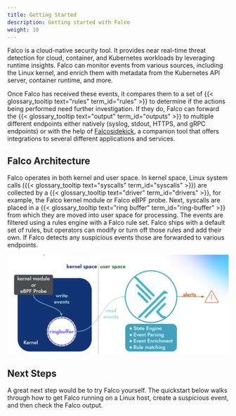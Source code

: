 ```yaml
---
title: Getting Started
description: Getting started with Falco
weight: 10
---
```

 
Falco is a cloud-native security tool. It provides near real-time threat detection for cloud, container, and Kubernetes workloads by leveraging runtime insights. Falco can monitor events from various sources, including the Linux kernel, and enrich them with metadata from the Kubernetes API server, container runtime, and more.

Once Falco has received these events, it compares them to a set of {{< glossary_tooltip text="rules" term_id="rules" >}} to determine if the actions being performed need further investigation. If they do, Falco can forward the {{< glossary_tooltip text="output" term_id="outputs" >}} to multiple different endpoints either natively (syslog, stdout, HTTPS, and gRPC endpoints) or with the help of [Falcosidekick](https://github.com/falcosecurity/falcosidekick), a companion tool that offers integrations to several different applications and services. 

## Falco Architecture

  Falco operates in both kernel and user space. In kernel space, Linux system calls ({{< glossary_tooltip text="syscalls" term_id="syscalls" >}}) are collected by a {{< glossary_tooltip text="driver" term_id="drivers" >}}, for example, the Falco kernel module or Falco eBPF probe. Next, syscalls are placed in a {{< glossary_tooltip text="ring buffer" term_id="ring-buffer" >}} from which they are moved into user space for processing. The events are filtered using a rules engine with a Falco rule set. Falco ships with a default set of rules, but operators can modify or turn off those rules and add their own. If Falco detects any suspicious events those are forwarded to various endpoints.

![Falco Architecture](images/new_falco_architecture.png)

## Next Steps   

A great next step would be to try Falco yourself. The quickstart below walks through how to get Falco running on a Linux host, create a suspicious event, and then check the Falco output. 

